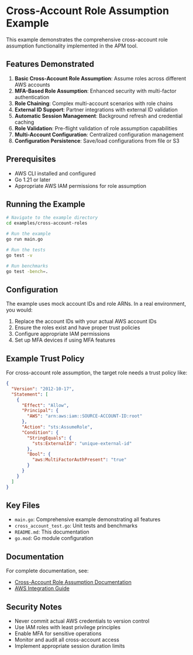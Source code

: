 # Cross-Account Role Assumption Example

This example demonstrates the comprehensive cross-account role assumption functionality implemented in the APM tool.

## Features Demonstrated

1. **Basic Cross-Account Role Assumption**: Assume roles across different AWS accounts
2. **MFA-Based Role Assumption**: Enhanced security with multi-factor authentication
3. **Role Chaining**: Complex multi-account scenarios with role chains
4. **External ID Support**: Partner integrations with external ID validation
5. **Automatic Session Management**: Background refresh and credential caching
6. **Role Validation**: Pre-flight validation of role assumption capabilities
7. **Multi-Account Configuration**: Centralized configuration management
8. **Configuration Persistence**: Save/load configurations from file or S3

## Prerequisites

- AWS CLI installed and configured
- Go 1.21 or later
- Appropriate AWS IAM permissions for role assumption

## Running the Example

```bash
# Navigate to the example directory
cd examples/cross-account-roles

# Run the example
go run main.go

# Run the tests
go test -v

# Run benchmarks
go test -bench=.
```

## Configuration

The example uses mock account IDs and role ARNs. In a real environment, you would:

1. Replace the account IDs with your actual AWS account IDs
2. Ensure the roles exist and have proper trust policies
3. Configure appropriate IAM permissions
4. Set up MFA devices if using MFA features

## Example Trust Policy

For cross-account role assumption, the target role needs a trust policy like:

```json
{
  "Version": "2012-10-17",
  "Statement": [
    {
      "Effect": "Allow",
      "Principal": {
        "AWS": "arn:aws:iam::SOURCE-ACCOUNT-ID:root"
      },
      "Action": "sts:AssumeRole",
      "Condition": {
        "StringEquals": {
          "sts:ExternalId": "unique-external-id"
        },
        "Bool": {
          "aws:MultiFactorAuthPresent": "true"
        }
      }
    }
  ]
}
```

## Key Files

- `main.go`: Comprehensive example demonstrating all features
- `cross_account_test.go`: Unit tests and benchmarks
- `README.md`: This documentation
- `go.mod`: Go module configuration

## Documentation

For complete documentation, see:
- [Cross-Account Role Assumption Documentation](../../docs/cross-account-role-assumption.md)
- [AWS Integration Guide](../../docs/aws-integration-guide.md)

## Security Notes

- Never commit actual AWS credentials to version control
- Use IAM roles with least privilege principles
- Enable MFA for sensitive operations
- Monitor and audit all cross-account access
- Implement appropriate session duration limits